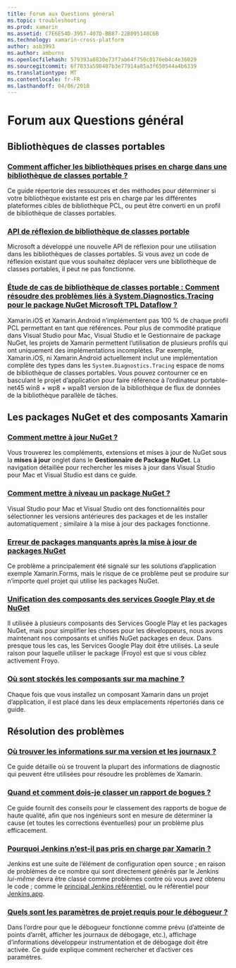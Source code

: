 ```yaml
---
title: Forum aux Questions général
ms.topic: troubleshooting
ms.prod: xamarin
ms.assetid: C7E6E54D-3957-407D-BB87-22B095148C6B
ms.technology: xamarin-cross-platform
author: asb3993
ms.author: amburns
ms.openlocfilehash: 579393a8830e73f7ab64f750c0176eb4c4e36029
ms.sourcegitcommit: 6f7033a598407b3e77914a85a3f650544a4b6339
ms.translationtype: MT
ms.contentlocale: fr-FR
ms.lasthandoff: 04/06/2018
---
```

# <a name="general-frequently-asked-questions"></a>Forum aux Questions général

## <a name="portable-class-libraries"></a>Bibliothèques de classes portables
### <a name="how-can-i-view-what-libraries-are-supported-in-a-pclpcl-support-librariesmd"></a>[Comment afficher les bibliothèques prises en charge dans une bibliothèque de classes portable ?](pcl-support-libraries.md)
Ce guide répertorie des ressources et des méthodes pour déterminer si votre bibliothèque existante est pris en charge par les différentes plateformes cibles de bibliothèque PCL, ou peut être converti en un profil de bibliothèque de classes portables.

### <a name="pcl-reflection-apipcl-reflectionmd"></a>[API de réflexion de bibliothèque de classes portable](pcl-reflection.md)
Microsoft a développé une nouvelle API de réflexion pour une utilisation dans les bibliothèques de classes portables. Si vous avez un code de réflexion existant que vous souhaitez déplacer vers une bibliothèque de classes portables, il peut ne pas fonctionne.

### <a name="pcl-case-study-how-can-i-resolve-problems-related-to-systemdiagnosticstracing-for-the-microsoft-tpl-dataflow-nuget-packagepcl-case-studymd"></a>[Étude de cas de bibliothèque de classes portable : Comment résoudre des problèmes liés à System.Diagnostics.Tracing pour le package NuGet Microsoft TPL Dataflow ?](pcl-case-study.md)
Xamarin.iOS et Xamarin.Android n’implémentent pas 100 % de chaque profil PCL permettant en tant que références. Pour plus de commodité pratique dans Visual Studio pour Mac, Visual Studio et le Gestionnaire de package NuGet, les projets de Xamarin permettent l’utilisation de plusieurs profils qui ont uniquement des implémentations incomplètes. Par exemple, Xamarin.iOS, ni Xamarin.Android actuellement inclut une implémentation complète des types dans les `System.Diagnostics.Tracing` espace de noms de bibliothèque de classes portables. Vous pouvez contourner ce en basculant le projet d’application pour faire référence à l’ordinateur portable-net45 win8 + wp8 + wpa81 version de la bibliothèque de flux de données de la bibliothèque parallèle de tâches.

## <a name="nuget-packages--xamarin-components"></a>Les packages NuGet et des composants Xamarin
### <a name="how-can-i-update-nugetnuget-updatemd"></a>[Comment mettre à jour NuGet ?](nuget-update.md)
Vous trouverez les compléments, extensions et mises à jour de NuGet sous la **mises à jour** onglet dans le **Gestionnaire de Package NuGet**. La navigation détaillée pour rechercher les mises à jour dans Visual Studio pour Mac et Visual Studio est dans ce guide.

### <a name="how-do-i-downgrade-a-nuget-packagenuget-package-downgrademd"></a>[Comment mettre à niveau un package NuGet ?](nuget-package-downgrade.md)
Visual Studio pour Mac et Visual Studio ont des fonctionnalités pour sélectionner les versions antérieures des packages et de les installer automatiquement ; similaire à la mise à jour des packages fonctionne.

### <a name="missing-packages-error-after-updating-nuget-packagesnuget-packages-missingmd"></a>[Erreur de packages manquants après la mise à jour de packages NuGet](nuget-packages-missing.md)
Ce problème a principalement été signalé sur les solutions d’application exemple Xamarin.Forms, mais le risque de ce problème peut se produire sur n’importe quel projet qui utilise les packages NuGet.

### <a name="unifying-google-play-services-components-and-nugetgps-components-nugetmd"></a>[Unification des composants des services Google Play et de NuGet](gps-components-nuget.md)
Il utilisée à plusieurs composants des Services Google Play et les packages NuGet, mais pour simplifier les choses pour les développeurs, nous avons maintenant nos composants et unifiés NuGet packages en deux. Dans presque tous les cas, les Services Google Play doit être utilisés. La seule raison pour laquelle utiliser le package (Froyo) est que si vous ciblez activement Froyo.

### <a name="where-are-the-components-stored-on-my-machinecomponent-storagemd"></a>[Où sont stockés les composants sur ma machine ?](component-storage.md)
Chaque fois que vous installez un composant Xamarin dans un projet d’application, il est placé dans les deux emplacements répertoriés dans ce guide.


## <a name="troubleshooting"></a>Résolution des problèmes
### <a name="where-can-i-find-my-version-information-and-logsversion-logsmd"></a>[Où trouver les informations sur ma version et les journaux ?](version-logs.md)
Ce guide détaille où se trouvent la plupart des informations de diagnostic qui peuvent être utilisées pour résoudre les problèmes de Xamarin.

### <a name="when-and-how-should-i-file-a-bug-reporthowto-file-bugmd"></a>[Quand et comment dois-je classer un rapport de bogues ?](howto-file-bug.md)
Ce guide fournit des conseils pour le classement des rapports de bogue de haute qualité, afin que nos ingénieurs sont en mesure de déterminer la cause (et toutes les corrections éventuelles) pour un problème plus efficacement.

### <a name="why-isnt-jenkins-supported-by-xamarinxamarin-jenkinsmd"></a>[Pourquoi Jenkins n’est-il pas pris en charge par Xamarin ?](xamarin-jenkins.md)
Jenkins est une suite de l’élément de configuration open source ; en raison de problèmes de ce nombre qui sont directement générés par le Jenkins *lui-même* devra être classé comme problèmes contre où vous avez obtenu le code ; comme le [principal Jenkins référentiel](https://github.com/jenkinsci/jenkins), ou le référentiel pour [ Jenkins.app](https://github.com/stisti/jenkins-app).

### <a name="what-project-settings-are-required-for-the-debuggerdebugger-settingsmd"></a>[Quels sont les paramètres de projet requis pour le débogueur ?](debugger-settings.md)
Dans l’ordre pour que le débogueur fonctionne comme prévu (d’atteinte de points d’arrêt, afficher les journaux de débogage, etc.), affichage d’informations développeur instrumentation et de débogage doit être activée. Ce guide explique comment rechercher et d’activer ces paramètres.

